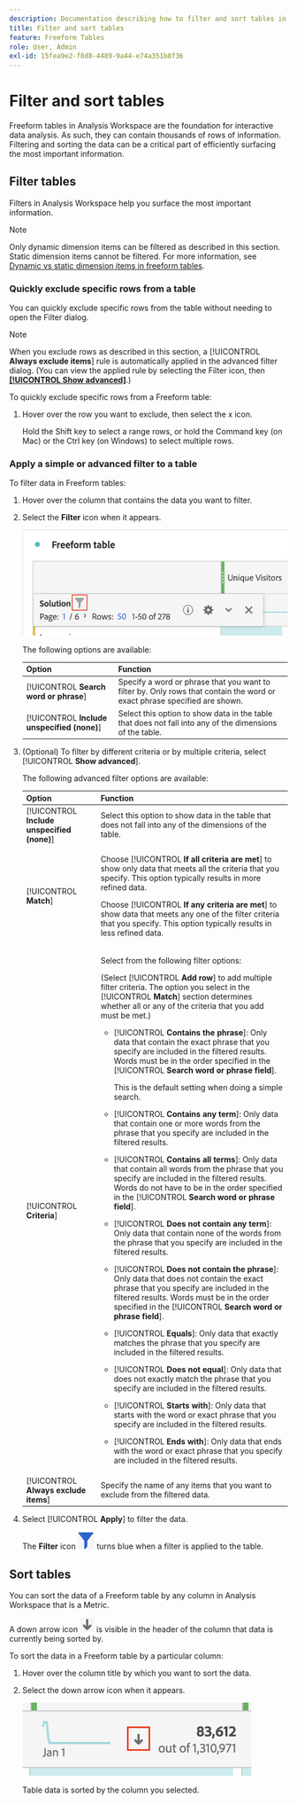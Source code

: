 ```yaml
---
description: Documentation describing how to filter and sort tables in Analysis Workspace.
title: Filter and sort tables
feature: Freeform Tables
role: User, Admin
exl-id: 15fea9e2-f8d8-4489-9a44-e74a351b8f36
---
```

# Filter and sort tables

Freeform tables in Analysis Workspace are the foundation for interactive data analysis. As such, they can contain thousands of rows of information. Filtering and sorting the data can be a critical part of efficiently surfacing the most important information. 

## Filter tables

 Filters in Analysis Workspace help you surface the most important information.

>[!NOTE]
>
> Only dynamic dimension items can be filtered as described in this section. Static dimension items cannot be filtered. For more information, see [Dynamic vs static dimension items in freeform tables](/help/analyze/analysis-workspace/visualizations/freeform-table/column-row-settings/manual-vs-dynamic-rows.md).

### Quickly exclude specific rows from a table

You can quickly exclude specific rows from the table without needing to open the Filter dialog. 

>[!NOTE]
>
>When you exclude rows as described in this section, a [!UICONTROL **Always exclude items**] rule is automatically applied in the advanced filter dialog. (You can view the applied rule by selecting the Filter icon, then [**[!UICONTROL Show advanced]**](#apply-a-simple-or-advanced-filter-to-a-table).)

To quickly exclude specific rows from a Freeform table:

1. Hover over the row you want to exclude, then select the x icon. 

   Hold the Shift key to select a range rows, or hold the Command key (on Mac) or the Ctrl key (on Windows) to select multiple rows.

### Apply a simple or advanced filter to a table
 
 To filter data in Freeform tables:
 
 1. Hover over the column that contains the data you want to filter. <!--only some types of columns show the filter... Which? Just Dimensions?-->
 
 1. Select the **Filter** icon when it appears.

    ![Filter icon in a table](assets/table-filter-icon.png)

    The following options are available:

    |Option | Function | 
    |---------|----------|
    | [!UICONTROL **Search word or phrase**] | Specify a word or phrase that you want to filter by. Only rows that contain the word or exact phrase specified are shown. |
    | [!UICONTROL **Include unspecified (none)**] | Select this option to show data in the table that does not fall into any of the dimensions of the table. <!--what is this?--> |

 1. (Optional) To filter by different criteria or by multiple criteria, select [!UICONTROL **Show advanced**]. 

    The following advanced filter options are available:

    |Option | Function | 
    |---------|----------|
    | [!UICONTROL **Include unspecified (none)**] | Select this option to show data in the table that does not fall into any of the dimensions of the table. <!--what is this?--> |
    | [!UICONTROL **Match**] | <p>Choose [!UICONTROL **If all criteria are met**] to show only data that meets all the criteria that you specify. This option typically results in more refined data.</p> <p>Choose [!UICONTROL **If any criteria are met**] to show data that meets any one of the filter criteria that you specify. This option typically results in less refined data.</p>  |
    | [!UICONTROL **Criteria**] | <p>Select from the following filter options:</p><p>(Select [!UICONTROL **Add row**] to add multiple filter criteria. The option you select in the [!UICONTROL **Match**] section determines whether all or any of the criteria that you add must be met.)</p><ul><li><p>[!UICONTROL **Contains the phrase**]: Only data that contain the exact phrase that you specify are included in the filtered results. Words must be in the order specified in the [!UICONTROL **Search word or phrase field**].<p>This is the default setting when doing a simple search.</p></p></li><li><p>[!UICONTROL **Contains any term**]: Only data that contain one or more words from the phrase that you specify are included in the filtered results. </p></li><li><p>[!UICONTROL **Contains all terms**]: Only data that contain all words from the phrase that you specify are included in the filtered results. Words do not have to be in the order specified in the [!UICONTROL **Search word or phrase field**].</p></li><li><p>[!UICONTROL **Does not contain any term**]: Only data that contain none of the words from the phrase that you specify are included in the filtered results. </p></li><li><p>[!UICONTROL **Does not contain the phrase**]: Only data that does not contain the exact phrase that you specify are included in the filtered results. Words must be in the order specified in the [!UICONTROL **Search word or phrase field**].</p></li><li><p>[!UICONTROL **Equals**]: Only data that exactly matches the phrase that you specify are included in the filtered results. </p></li><li><p>[!UICONTROL **Does not equal**]: Only data that does not exactly match the phrase that you specify are included in the filtered results. </p></li><li><p>[!UICONTROL **Starts with**]: Only data that starts with the word or exact phrase that you specify are included in the filtered results. </p></li><li><p>[!UICONTROL **Ends with**]: Only data that ends with the word or exact phrase that you specify are included in the filtered results. </p></li></ul>| 
    | [!UICONTROL **Always exclude items**] | Specify the name of any items that you want to exclude from the filtered data. |

 1. Select [!UICONTROL **Apply**] to filter the data.

    The **Filter** icon ![Blue filter icon filtered table](assets/table-filter-blue-icon.png) turns blue when a filter is applied to the table. 

## Sort tables

You can sort the data of a Freeform table by any column in Analysis Workspace that is a Metric. 

A down arrow icon ![Down arrow icon sorted table column](assets/table-sort-arrow-icon.png) is visible in the header of the column that data is currently being sorted by. 

To sort the data in a Freeform table by a particular column:

1. Hover over the column title by which you want to sort the data.

1. Select the down arrow icon when it appears.

    ![Down arrow icon sorted table column](assets/table-sort.png)

   Table data is sorted by the column you selected.
